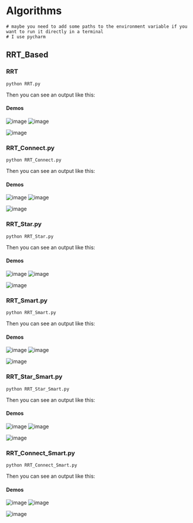 # Algorithms
```buildoutcfg
# maybe you need to add some paths to the environment variable if you want to run it directly in a terminal
# I use pycharm
```
## RRT_Based
### RRT
```
python RRT.py
```
Then you can see an output like this:
#### Demos
![image](https://github.com/Yang-Yefeng/PathPlanningAlgorithms/blob/main/somefigures/video/gif/rrt1.gif)
![image](https://github.com/Yang-Yefeng/PathPlanningAlgorithms/blob/main/somefigures/video/gif/rrt2.gif)

![image](https://github.com/Yang-Yefeng/PathPlanningAlgorithms/blob/main/somefigures/video/gif/rrt3.gif)

### RRT_Connect.py
```
python RRT_Connect.py
```
Then you can see an output like this:
#### Demos
![image](https://github.com/Yang-Yefeng/PathPlanningAlgorithms/blob/main/somefigures/video/gif/rrt_connect1.gif)
![image](https://github.com/Yang-Yefeng/PathPlanningAlgorithms/blob/main/somefigures/video/gif/rrt_connect2.gif)

![image](https://github.com/Yang-Yefeng/PathPlanningAlgorithms/blob/main/somefigures/video/gif/rrt_connect3.gif)

### RRT_Star.py
```
python RRT_Star.py
```
Then you can see an output like this:
#### Demos
![image](https://github.com/Yang-Yefeng/PathPlanningAlgorithms/blob/main/somefigures/video/gif/rrt_star1.gif)
![image](https://github.com/Yang-Yefeng/PathPlanningAlgorithms/blob/main/somefigures/video/gif/rrt_star2.gif)

![image](https://github.com/Yang-Yefeng/PathPlanningAlgorithms/blob/main/somefigures/video/gif/rrt_star3.gif)

### RRT_Smart.py
```
python RRT_Smart.py
```
Then you can see an output like this:
#### Demos
![image](https://github.com/Yang-Yefeng/PathPlanningAlgorithms/blob/main/somefigures/video/gif/rrt_smart1.gif)
![image](https://github.com/Yang-Yefeng/PathPlanningAlgorithms/blob/main/somefigures/video/gif/rrt_smart2.gif)

![image](https://github.com/Yang-Yefeng/PathPlanningAlgorithms/blob/main/somefigures/video/gif/rrt_smart3.gif)

### RRT_Star_Smart.py
```
python RRT_Star_Smart.py
```
Then you can see an output like this:
#### Demos
![image](https://github.com/Yang-Yefeng/PathPlanningAlgorithms/blob/main/somefigures/video/gif/rrt_star_smart1.gif)
![image](https://github.com/Yang-Yefeng/PathPlanningAlgorithms/blob/main/somefigures/video/gif/rrt_star_smart2.gif)

![image](https://github.com/Yang-Yefeng/PathPlanningAlgorithms/blob/main/somefigures/video/gif/rrt_star_smart3.gif)

### RRT_Connect_Smart.py
```
python RRT_Connect_Smart.py
```
Then you can see an output like this:
#### Demos
![image](https://github.com/Yang-Yefeng/PathPlanningAlgorithms/blob/main/somefigures/video/gif/rrt_connect_smart1.gif)
![image](https://github.com/Yang-Yefeng/PathPlanningAlgorithms/blob/main/somefigures/video/gif/rrt_connect_smart2.gif)

![image](https://github.com/Yang-Yefeng/PathPlanningAlgorithms/blob/main/somefigures/video/gif/rrt_connect_smart3.gif)
